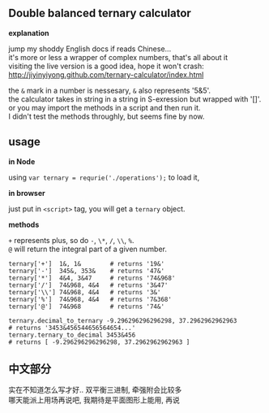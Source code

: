 
Double balanced ternary calculator  
--

**explanation**  

jump my shoddy English docs if reads Chinese...  
it's more or less a wrapper of complex numbers, that's all about it  
visiting the live version is a good idea, hope it won't crash:  
<http://jiyinyiyong.github.com/ternary-calculator/index.html>  

the `&` mark in a number is nessesary, `&` also represents '5&5'.  
the calculator takes in string in a string in S-exression but wrapped with '[]'.  
or you may import the methods in a script and then run it.  
I didn't test the methods throughly, but seems fine by now.  

usage  
--

**in Node**  

using `var ternary = requrie('./operations');` to load it,  

**in browser**

just put in `<script>` tag, you will get a `ternary` object.  

**methods**  

`+` represents plus, so do `-`, `\*`, `/`, `\\`, `%`.  
`@` will return the integral part of a given number.  

    ternary['+']  1&, 1&        # returns '19&'
    ternary['-']  345&, 353&    # returns '47&'
    ternary['*']  4&4, 3&47     # returns '74&968'
    ternary['/']  74&968, 4&4   # returns '3&47'
    ternary['\\'] 74&968, 4&4   # returns '3&'
    ternary['%']  74&968, 4&4   # returns '7&368'
    ternary['@']  74&968        # returns '74&'

    ternary.decimal_to_ternary -9.296296296296298, 37.2962962962963
    # returns '3453&456544656564654...'
    ternary.ternary_to_decimal 3453&456
    # returns [ -9.296296296296298, 37.2962962962963 ]

中文部分  
--

实在不知道怎么写才好.. 双平衡三进制, 牵强附会比较多  
哪天能派上用场再说吧, 我期待是平面图形上能用, 再说
